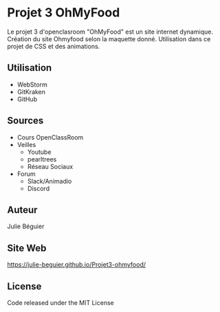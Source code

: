 # Projet 3 OhMyFood  

Le projet 3 d'openclasroom "OhMyFood" est un site internet dynamique.
Création du site Ohmyfood selon la maquette donné. Utilisation dans ce projet de CSS et des animations.

## Utilisation
- WebStorm  
- GitKraken  
- GitHub  

## Sources  
- Cours OpenClassRoom  
- Veilles  
  - Youtube  
  - pearltrees  
  - Réseau Sociaux  
- Forum  
  - Slack/Animadio  
  - Discord

## Auteur  
Julie Béguier  

## Site Web  
 https://julie-beguier.github.io/Projet3-ohmyfood/
## License  
Code released under the MIT License 
